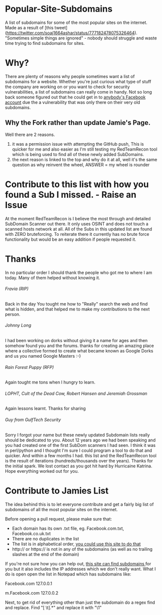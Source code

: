 # Popular-Site-Subdomains
A list of subdomains for some of the most popular sites on the internet. Made as a result of [this tweet]
(https://twitter.com/soaj1664ashar/status/777182478075326464). "Sometimes simple things are ignored" - nobody should struggle and waste time trying to find subdomains for sites.

# Why?
There are plenty of reasons why people sometimes want a list of subdomains for a website. Whether you're just curious what type of stuff
the company are working on or you want to check for security vulnerabilities, a list of subdomains can really come in handy. Not so long back
someone figured out that he could get in to [anybody's Facebook account](http://www.anandpraka.sh/2016/03/how-i-could-have-hacked-your-facebook.html) 
due the a vulnerability that was only there on their very old subdomains.

## Why the Fork rather than update Jamie's Page.
Well there are 2 reasons. 
1) it was a permission issue with attempting the GitHub push, This is quicker for me and also easier as I'm still testing my RedTeamRecon tool which is being used to find all of these newly added SubDomains.
2) the next reason is linked to the top and why do it at all, well it's the same question as why reinvent the wheel, ANSWER = my wheel is rounder


# Contribute to this list with how you found a Sub I missed. - Raise an Issue
At the moment RedTeamRecon is I believe the most through and detailed SubDomain Scanner out there. It only uses OSINT and does not touch a scanned hosts network at all. All of the Subs in this updated list are found with ZERO bruteforcing. 
To reiterate there it currently has no brute force functionality but would be an easy addition if people requested it.

# Thanks  
In no particular order I should thank the people who got me to where I am today. Many of them helped without knowing it. 

###### Fravia (RIP)
Back in the day You tought me how to "Really" search the web and find what is hidden, and that helped me to make my contributions to the next person.
###### Johnny Long
I had been working on dorks without giving it a name for ages and then somehow found you and the forums. thanks for creating an amazing place where a collective formed to create what became known as Google Dorks and us you named Google Masters :-)
###### Rain Forest Puppy (RFP)
Again tought me tons when I hungry to learn. 
###### LOPHT, Cult of the Dead Cow, Robert Hansen and Jeremiah Grossman
Again lessons learnt. Thanks for sharing 
###### Guy from GulfTech Security
Sorry I forgot your name but these newly updated Subdomain lists really should be dedicated to you. About 12 years ago we had been speaking and you had created one of the first SubDom scanners I had seen. I think it was in perl/python and I thought I'm sure I could program a tool to do that and quicker. And within a few months I had. this list and the RedTeamRecon tool is the result of iterations (hundreds/thousands over the years). Thanks for the initial spark. We lost contact as you got hit hard by Hurricaine Katrina. Hope everything worked out for you.

# Contribute to Jamies List 
The idea behind this is to let everyone contribute and get a fairly big list of subdomains of all the most popular sites on the internet.

Before opening a pull request, please make sure that:

* Each domain has its own .txt file, eg. Facebook.com.txt, Facebook.co.uk.txt
* There are no duplicates in the list
* The list is in alphabetical order, [you could use this site to do that](http://alphabetizer.flap.tv/)
* http:// or https:// is not in any of the subdomains (as well as no trailing slashes at the end of the domain)

If you're not sure how you can help out, [this site can find subdomains ](https://pentest-tools.com/information-gathering/find-subdomains-of-domain) for you but it also includes the IP addresses which we don't really want. What I do is open open the list in Notepad which has subdomains like:

Facebook.com  127.0.0.1

m.Facebook.com 127.0.0.2

Next, to get rid of everything other than just the subdomain do a regex find and replace. Find "[ \t].*" and replace it with "\1"
